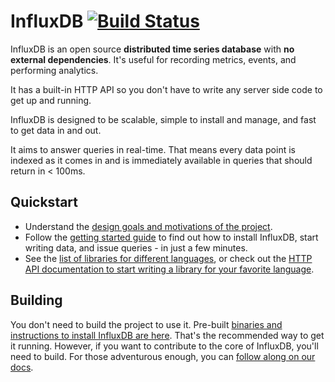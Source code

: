 InfluxDB [![Build Status](https://travis-ci.org/influxdb/influxdb.png?branch=master)](https://travis-ci.org/influxdb/influxdb)
=========

InfluxDB is an open source **distributed time series database** with
**no external dependencies**. It's useful for recording metrics,
events, and performing analytics.

It has a built-in HTTP API so you don't have to write any server side
code to get up and running.

InfluxDB is designed to be scalable, simple to install and manage, and
fast to get data in and out.

It aims to answer queries in real-time. That means every data point is
indexed as it comes in and is immediately available in queries that
should return in < 100ms.

## Quickstart

* Understand the [design goals and motivations of the project](http://influxdb.org/overview/).
* Follow the [getting started guide](http://influxdb.org/docs/) to find out how to install InfluxDB, start writing data, and issue queries - in just a few minutes.
* See the
  [list of libraries for different languages](http://influxdb.org/docs/libraries/javascript.html),
  or check out the
  [HTTP API documentation to start writing a library for your favorite language](http://influxdb.org/docs/api/http.html).

## Building

You don't need to build the project to use it. Pre-built
[binaries and instructions to install InfluxDB are here](http://influxdb.org/download/). That's
the recommended way to get it running. However, if you want to
contribute to the core of InfluxDB, you'll need to build. For those
adventurous enough, you can
[follow along on our docs](http://influxdb.org/docs/v0.6/introduction/getting_started.html).


